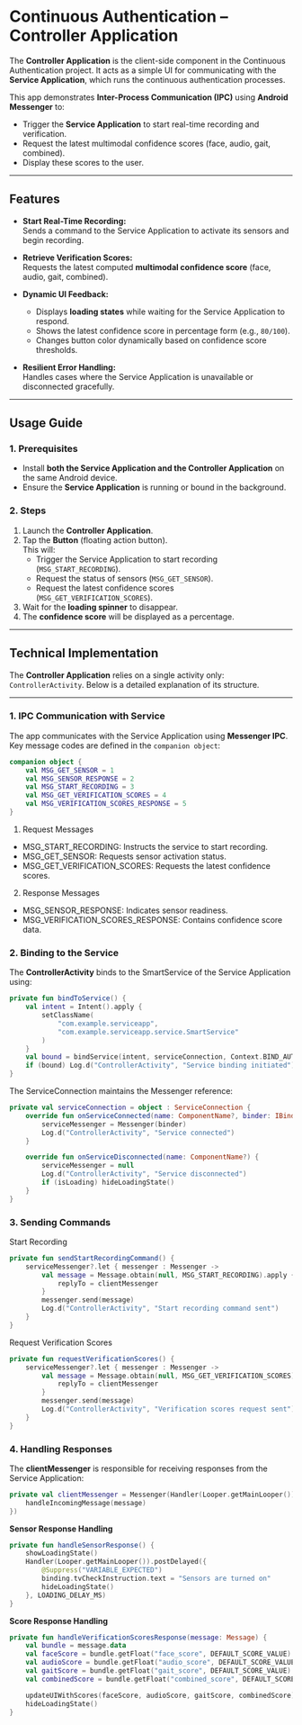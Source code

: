 # Continuous Authentication – Controller Application

The **Controller Application** is the client-side component in the Continuous Authentication project. It acts as a simple UI for communicating with the **Service Application**, which runs the continuous authentication processes.

This app demonstrates **Inter-Process Communication (IPC)** using **Android Messenger** to:
- Trigger the **Service Application** to start real-time recording and verification.
- Request the latest multimodal confidence scores (face, audio, gait, combined).
- Display these scores to the user.

---

## Features

- **Start Real-Time Recording:**  
  Sends a command to the Service Application to activate its sensors and begin recording.

- **Retrieve Verification Scores:**  
  Requests the latest computed **multimodal confidence score** (face, audio, gait, combined).

- **Dynamic UI Feedback:**
    - Displays **loading states** while waiting for the Service Application to respond.
    - Shows the latest confidence score in percentage form (e.g., `80/100`).
    - Changes button color dynamically based on confidence score thresholds.

- **Resilient Error Handling:**  
  Handles cases where the Service Application is unavailable or disconnected gracefully.

---

## Usage Guide

### **1. Prerequisites**
- Install **both the Service Application and the Controller Application** on the same Android device.
- Ensure the **Service Application** is running or bound in the background.

### **2. Steps**
1. Launch the **Controller Application**.
2. Tap the **Button** (floating action button).  
   This will:
    - Trigger the Service Application to start recording (`MSG_START_RECORDING`).
    - Request the status of sensors (`MSG_GET_SENSOR`).
    - Request the latest confidence scores (`MSG_GET_VERIFICATION_SCORES`).
3. Wait for the **loading spinner** to disappear.
4. The **confidence score** will be displayed as a percentage.

---

## Technical Implementation

The **Controller Application** relies on a single activity only: `ControllerActivity`. Below is a detailed explanation of its structure.

---

### **1. IPC Communication with Service**

The app communicates with the Service Application using **Messenger IPC**.  
Key message codes are defined in the `companion object`:

```kotlin
companion object {
    val MSG_GET_SENSOR = 1
    val MSG_SENSOR_RESPONSE = 2
    val MSG_START_RECORDING = 3
    val MSG_GET_VERIFICATION_SCORES = 4
    val MSG_VERIFICATION_SCORES_RESPONSE = 5
}
```

1. Request Messages
- MSG_START_RECORDING: Instructs the service to start recording.
- MSG_GET_SENSOR: Requests sensor activation status.
- MSG_GET_VERIFICATION_SCORES: Requests the latest confidence scores.

2. Response Messages
- MSG_SENSOR_RESPONSE: Indicates sensor readiness.
- MSG_VERIFICATION_SCORES_RESPONSE: Contains confidence score data.

### **2. Binding to the Service**

The **ControllerActivity** binds to the SmartService of the Service Application using:

```kotlin
private fun bindToService() {
    val intent = Intent().apply {
        setClassName(
            "com.example.serviceapp",
            "com.example.serviceapp.service.SmartService"
        )
    }
    val bound = bindService(intent, serviceConnection, Context.BIND_AUTO_CREATE)
    if (bound) Log.d("ControllerActivity", "Service binding initiated")
}
```
The ServiceConnection maintains the Messenger reference:
```kotlin
private val serviceConnection = object : ServiceConnection {
    override fun onServiceConnected(name: ComponentName?, binder: IBinder?) {
        serviceMessenger = Messenger(binder)
        Log.d("ControllerActivity", "Service connected")
    }

    override fun onServiceDisconnected(name: ComponentName?) {
        serviceMessenger = null
        Log.d("ControllerActivity", "Service disconnected")
        if (isLoading) hideLoadingState()
    }
}
```

### **3. Sending Commands**

Start Recording

```kotlin
private fun sendStartRecordingCommand() {
    serviceMessenger?.let { messenger : Messenger ->
        val message = Message.obtain(null, MSG_START_RECORDING).apply {
            replyTo = clientMessenger
        }
        messenger.send(message)
        Log.d("ControllerActivity", "Start recording command sent")
    }
}
```

Request Verification Scores

```kotlin
private fun requestVerificationScores() {
    serviceMessenger?.let { messenger : Messenger ->
        val message = Message.obtain(null, MSG_GET_VERIFICATION_SCORES).apply {
            replyTo = clientMessenger
        }
        messenger.send(message)
        Log.d("ControllerActivity", "Verification scores request sent")
    }
}
```

### **4. Handling Responses**
The **clientMessenger** is responsible for receiving responses from the Service Application:
```kotlin
private val clientMessenger = Messenger(Handler(Looper.getMainLooper()) { message : Messenger ->
    handleIncomingMessage(message)
})
```

**Sensor Response Handling**
```kotlin
private fun handleSensorResponse() {
    showLoadingState()
    Handler(Looper.getMainLooper()).postDelayed({
        @Suppress("VARIABLE_EXPECTED")
        binding.tvCheckInstruction.text = "Sensors are turned on"
        hideLoadingState()
    }, LOADING_DELAY_MS)
}
```

**Score Response Handling**
```kotlin
private fun handleVerificationScoresResponse(message: Message) {
    val bundle = message.data
    val faceScore = bundle.getFloat("face_score", DEFAULT_SCORE_VALUE)
    val audioScore = bundle.getFloat("audio_score", DEFAULT_SCORE_VALUE)
    val gaitScore = bundle.getFloat("gait_score", DEFAULT_SCORE_VALUE)
    val combinedScore = bundle.getFloat("combined_score", DEFAULT_SCORE_VALUE)

    updateUIWithScores(faceScore, audioScore, gaitScore, combinedScore)
    hideLoadingState()
}
```